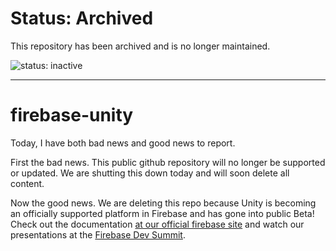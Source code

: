 # Status: Archived
This repository has been archived and is no longer maintained.

![status: inactive](https://img.shields.io/badge/status-inactive-red.svg)

---

# firebase-unity
Today, I have both bad news and good news to report.

First the bad news.  This public github repository will no longer be supported or updated.  We are shutting this down today and will soon delete all content.

Now the good news.  We are deleting this repo because Unity is becoming an officially supported platform in Firebase and has gone into public Beta!  Check out the documentation [at our official firebase site](https://firebase.google.com/docs/unity/setup/) and watch our presentations at the [Firebase Dev Summit](https://events.withgoogle.com/firebase-dev-summit/).
